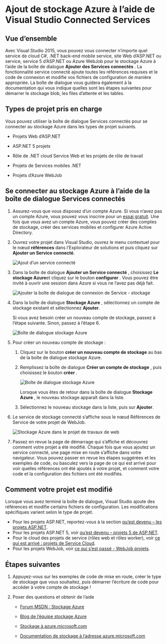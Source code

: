 <properties 
   pageTitle="Ajouter du stockage Azure dans Visual Studio à l’aide des Services de connexion | Microsoft Azure"
   description="Ajouter du stockage Azure pour votre application à l’aide de la boîte de dialogue Visual Studio ajouter Services connectés"
   services="visual-studio-online"
   documentationCenter="na"
   authors="TomArcher"
   manager="douge"
   editor="" />
<tags 
   ms.service="storage"
   ms.devlang="na"
   ms.topic="article"
   ms.tgt_pltfrm="na"
   ms.workload="na"
   ms.date="08/15/2016"
   ms.author="tarcher" />

# <a name="adding-azure-storage-by-using-visual-studio-connected-services"></a>Ajout de stockage Azure à l’aide de Visual Studio Connected Services

## <a name="overview"></a>Vue d’ensemble

Avec Visual Studio 2015, vous pouvez vous connecter n’importe quel service de cloud C#, .NET back-end mobile service, site Web d’ASP.NET ou service, service 5 d’ASP.NET ou Azure WebJob pour le stockage Azure à l’aide de la boîte de dialogue **Ajouter des Services connectés** . La fonctionnalité service connecté ajoute toutes les références requises et le code de connexion et modifie vos fichiers de configuration de manière appropriée. La boîte de dialogue vous guidera également à la documentation qui vous indique quelles sont les étapes suivantes pour démarrer le stockage blob, les files d’attente et les tables.

## <a name="supported-project-types"></a>Types de projet pris en charge

Vous pouvez utiliser la boîte de dialogue Services connectés pour se connecter au stockage Azure dans les types de projet suivants.

- Projets Web d’ASP.NET

- ASP.NET 5 projets

- Rôle de .NET cloud Service Web et les projets de rôle de travail

- Projets de Services mobiles .NET

- Projets d’Azure WebJob


## <a name="connect-to-azure-storage-using-the-connected-services-dialog"></a>Se connecter au stockage Azure à l’aide de la boîte de dialogue Services connectés

1. Assurez-vous que vous disposez d’un compte Azure. Si vous n’avez pas un compte Azure, vous pouvez vous inscrire pour un [essai gratuit](http://go.microsoft.com/fwlink/?LinkId=518146). Une fois que vous avez un compte Azure, vous pouvez créer des comptes de stockage, créer des services mobiles et configurer Azure Active Directory.

1. Ouvrez votre projet dans Visual Studio, ouvrez le menu contextuel pour le nœud **références** dans l’Explorateur de solutions et puis cliquez sur **Ajouter un Service connecté**.

    ![Ajout d’un service connecté](./media/vs-azure-tools-connected-services-storage/IC796702.png)

1. Dans la boîte de dialogue **Ajouter un Service connecté** , choisissez **Le stockage Azure**et cliquez sur le bouton **configurer** . Vous pouvez être invité à ouvrir une session dans Azure si vous ne l’avez pas déjà fait.

    ![Ajouter la boîte de dialogue de connexion de Service - stockage](./media/vs-azure-tools-connected-services-storage/IC796703.png)

1. Dans la boîte de dialogue **Stockage Azure** , sélectionnez un compte de stockage existant et sélectionnez **Ajouter**.

    Si vous avez besoin créer un nouveau compte de stockage, passez à l’étape suivante. Sinon, passez à l’étape 6.

    ![Boîte de dialogue stockage Azure](./media/vs-azure-tools-connected-services-storage/IC796704.png)

1. Pour créer un nouveau compte de stockage : 

    1. Cliquez sur le bouton **créer un nouveau compte de stockage** au bas de la boîte de dialogue stockage Azure.

    1. Remplissez la boîte de dialogue **Créer un compte de stockage** , puis choisissez le bouton **créer** .
    
        ![Boîte de dialogue stockage Azure](./media/vs-azure-tools-connected-services-storage/create-storage-account.png)

        Lorsque vous êtes de retour dans la boîte de dialogue **Stockage Azure** , le nouveau stockage apparaît dans la liste.

    1. Sélectionnez le nouveau stockage dans la liste, puis sur **Ajouter**.

1. Le service de stockage connecté s’affiche sous le nœud Références de Service de votre projet de WebJob.

    ![Stockage Azure dans le projet de travaux de web](./media/vs-azure-tools-connected-services-storage/IC796705.png)

1. Passez en revue la page de démarrage qui s’affiche et découvrez comment votre projet a été modifié. Chaque fois que vous ajoutez un service connecté, une page mise en route s’affiche dans votre navigateur. Vous pouvez passer en revue les étapes suggérées et les exemples de code, ou basculez vers la page de ce qui est arrivé pour voir quelles références ont été ajoutés à votre projet, et comment votre code et la configuration des fichiers ont été modifiés.

## <a name="how-your-project-is-modified"></a>Comment votre projet est modifié

Lorsque vous avez terminé la boîte de dialogue, Visual Studio ajoute des références et modifie certains fichiers de configuration. Les modifications spécifiques varient selon le type de projet. 

 - Pour les projets ASP.NET, reportez-vous à la section [qu’est devenu – les projets ASP.NET](http://go.microsoft.com/fwlink/p/?LinkId=513126). 
 - Pour les projets ASP.NET 5, voir [qu’est devenu – projets 5 de ASP.NET](http://go.microsoft.com/fwlink/p/?LinkId=513124). 
 - Pour le cloud des projets de service (rôles web et rôles worker), voir [ce qui est arrivé : projets de Service Cloud](http://go.microsoft.com/fwlink/p/?LinkId=516965). 
 - Pour les projets WebJob, voir [ce qui s’est passé - WebJob projets](./storage/vs-storage-webjobs-what-happened.md).

## <a name="next-steps"></a>Étapes suivantes

1. Appuyez-vous sur les exemples de code de mise en route, créer le type de stockage que vous souhaitez, puis démarrer l’écriture de code pour accéder à votre compte de stockage !

1. Poser des questions et obtenir de l’aide
     - [Forum MSDN : Stockage Azure](https://social.msdn.microsoft.com/forums/azure/home?forum=windowsazuredata)

     - [Blog de l’équipe stockage Azure](http://blogs.msdn.com/b/windowsazurestorage/)

     - [Stockage à azure.microsoft.com](https://azure.microsoft.com/services/storage/)

     - [Documentation de stockage à l’adresse azure.microsoft.com](https://azure.microsoft.com/documentation/services/storage/)

